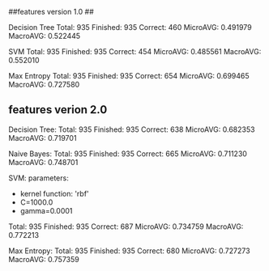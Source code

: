 
##features version 1.0 ##

Decision Tree
Total: 935    Finished: 935    Correct: 460    MicroAVG: 0.491979    MacroAVG: 0.522445

SVM
Total: 935    Finished: 935    Correct: 454    MicroAVG: 0.485561    MacroAVG: 0.552010

Max Entropy
Total: 935    Finished: 935    Correct: 654    MicroAVG: 0.699465    MacroAVG: 0.727580



## features verion 2.0 ##

Decision Tree:
Total: 935    Finished: 935    Correct: 638    MicroAVG: 0.682353    MacroAVG: 0.719701

Naive Bayes:
Total: 935    Finished: 935    Correct: 665    MicroAVG: 0.711230    MacroAVG: 0.748701

SVM:
parameters:
- kernel function: 'rbf'
- C=1000.0
- gamma=0.0001

Total: 935    Finished: 935    Correct: 687    MicroAVG: 0.734759    MacroAVG: 0.772213

Max Entropy:
Total: 935    Finished: 935    Correct: 680    MicroAVG: 0.727273    MacroAVG: 0.757359
